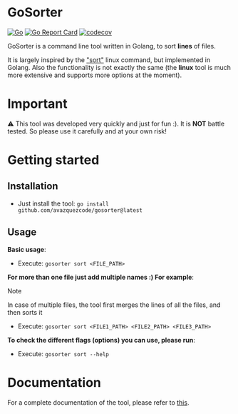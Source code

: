 # GoSorter
[![Go](https://github.com/avazquezcode/govetryx/actions/workflows/ci.yml/badge.svg?branch=main)](https://github.com/avazquezcode/govetryx/actions/workflows/ci.yml)
<a href="https://goreportcard.com/report/github.com/avazquezcode/gosorter"><img src="https://goreportcard.com/badge/github.com/avazquezcode/gosorter" alt="Go Report Card" /></a>
[![codecov](https://codecov.io/gh/avazquezcode/gosorter/graph/badge.svg?token=GCULNO7W0Q)](https://codecov.io/gh/avazquezcode/gosorter)

GoSorter is a command line tool written in Golang, to sort **lines** of files.

It is largely inspired by the ["sort"](https://man7.org/linux/man-pages/man1/sort.1.html) linux command, but implemented in Golang. Also the functionality is not exactly the same (the **linux** tool is much more extensive and supports more options at the moment).

# Important

⚠️ This tool was developed very quickly and just for fun :). It is **NOT** battle tested. So please use it carefully and at your own risk!

# Getting started

## Installation

- Just install the tool: `go install github.com/avazquezcode/gosorter@latest`

## Usage

__Basic usage__:

- Execute: `gosorter sort <FILE_PATH>`

__For more than one file just add multiple names :) For example__:

> [!NOTE]  
> In case of multiple files, the tool first merges the lines of all the files, and then sorts it

- Execute: `gosorter sort <FILE1_PATH> <FILE2_PATH> <FILE3_PATH>`

__To check the different flags (options) you can use, please run__: 

- Execute: `gosorter sort --help`

# Documentation

For a complete documentation of the tool, please refer to [this](./docs/gosorter.md).
